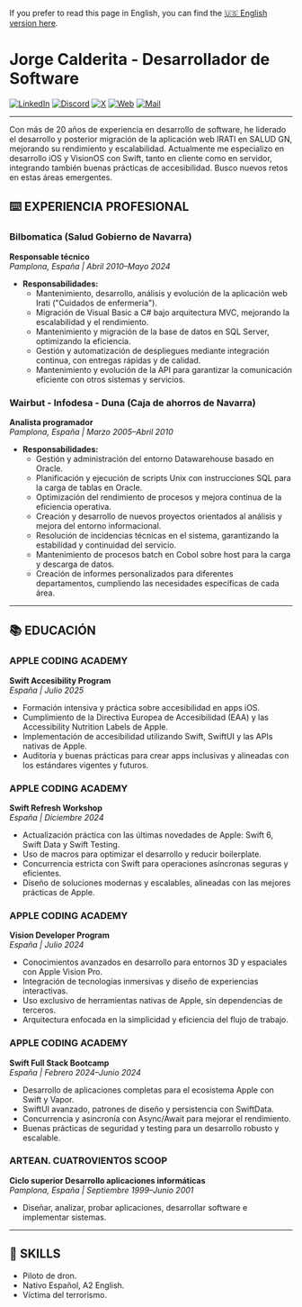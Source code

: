 If you prefer to read this page in English, you can find the [🇺🇸 English version here](README.md).
# Jorge Calderita - Desarrollador de Software

[![LinkedIn](https://img.shields.io/badge/linkedin-0077B5?style=for-the-badge&logo=linkedin&logoColor=white&labelColor=101010)](https://www.linkedin.com/in/jcalderita)
[![Discord](https://img.shields.io/badge/discord-5865F2?style=for-the-badge&logo=discord&logoColor=white&labelColor=101010)](https://discord.com/users/jcalderita)
[![X](https://img.shields.io/badge/X-1DA1F2?style=for-the-badge&logo=x&logoColor=white&labelColor=101010)](https://x.com/jcalderita)
[![Web](https://img.shields.io/badge/website-B74E03?style=for-the-badge&logo=dev.to&logoColor=white&labelColor=101010)](https://jcalderita.com)
[![Mail](https://img.shields.io/badge/mail-purple?style=for-the-badge&logo=maildotru&logoColor=white&labelColor=101010)](mailto:contacto@jcalderita.com)

---

Con más de 20 años de experiencia en desarrollo de software, he liderado el desarrollo y posterior migración de la aplicación web IRATI en SALUD GN, mejorando su rendimiento y escalabilidad. Actualmente me especializo en desarrollo iOS y VisionOS con Swift, tanto en cliente como en servidor, integrando también buenas prácticas de accesibilidad. Busco nuevos retos en estas áreas emergentes.

## ⌨️ EXPERIENCIA PROFESIONAL

### Bilbomatica (Salud Gobierno de Navarra)
**Responsable técnico**  
*Pamplona, España | Abril 2010–Mayo 2024*

- **Responsabilidades:**
    - Mantenimiento, desarrollo, análisis y evolución de la aplicación web Irati ("Cuidados de enfermería").
    - Migración de Visual Basic a C# bajo arquitectura MVC, mejorando la escalabilidad y el rendimiento.
    - Mantenimiento y migración de la base de datos en SQL Server, optimizando la eficiencia.
    - Gestión y automatización de despliegues mediante integración continua, con entregas rápidas y de calidad.
    - Mantenimiento y evolución de la API para garantizar la comunicación eficiente con otros sistemas y servicios.

### Wairbut - Infodesa - Duna (Caja de ahorros de Navarra)
**Analista programador**  
*Pamplona, España | Marzo 2005–Abril 2010*

- **Responsabilidades:**
    - Gestión y administración del entorno Datawarehouse basado en Oracle.
    - Planificación y ejecución de scripts Unix con instrucciones SQL para la carga de tablas en Oracle.
    - Optimización del rendimiento de procesos y mejora continua de la eficiencia operativa.
    - Creación y desarrollo de nuevos proyectos orientados al análisis y mejora del entorno informacional.
    - Resolución de incidencias técnicas en el sistema, garantizando la estabilidad y continuidad del servicio.
    - Mantenimiento de procesos batch en Cobol sobre host para la carga y descarga de datos.
    - Creación  de informes personalizados para diferentes departamentos, cumpliendo  las necesidades específicas de cada área.

---

## 📚 EDUCACIÓN

### APPLE CODING ACADEMY
**Swift Accesibility Program**  
*España | Julio 2025*
- Formación intensiva y práctica sobre accesibilidad en apps iOS.
- Cumplimiento de la Directiva Europea de Accesibilidad (EAA) y las Accessibility Nutrition Labels de Apple.
- Implementación de accesibilidad utilizando Swift, SwiftUI y las APIs nativas de Apple.
- Auditoría y buenas prácticas para crear apps inclusivas y alineadas con los estándares vigentes y futuros.

### APPLE CODING ACADEMY
**Swift Refresh Workshop**  
*España | Diciembre 2024*
- Actualización práctica con las últimas novedades de Apple: Swift 6, Swift Data y Swift Testing.
- Uso de macros para optimizar el desarrollo y reducir boilerplate.
- Concurrencia estricta con Swift para operaciones asíncronas seguras y eficientes.
- Diseño de soluciones modernas y escalables, alineadas con las mejores prácticas de Apple.

### APPLE CODING ACADEMY
**Vision Developer Program**  
*España | Julio 2024*
- Conocimientos avanzados en desarrollo para entornos 3D y espaciales con Apple Vision Pro.
- Integración de tecnologías inmersivas y diseño de experiencias interactivas.
- Uso exclusivo de herramientas nativas de Apple, sin dependencias de terceros.
- Arquitectura enfocada en la simplicidad y eficiencia del flujo de trabajo.

### APPLE CODING ACADEMY
**Swift Full Stack Bootcamp**  
*España | Febrero 2024–Junio 2024*
- Desarrollo de aplicaciones completas para el ecosistema Apple con Swift y Vapor.
- SwiftUI avanzado, patrones de diseño y persistencia con SwiftData.
- Concurrencia y asincronía con Async/Await para mejorar el rendimiento.
- Buenas prácticas de seguridad y testing para un desarrollo robusto y escalable.

### ARTEAN. CUATROVIENTOS SCOOP
**Ciclo superior Desarrollo aplicaciones informáticas**  
*Pamplona, España | Septiembre 1999–Junio 2001*
- Diseñar, analizar, probar aplicaciones, desarrollar software e implementar sistemas.

---

## 🍳 SKILLS

- Piloto de dron.
- Nativo Español, A2 English.
- Víctima del terrorismo.